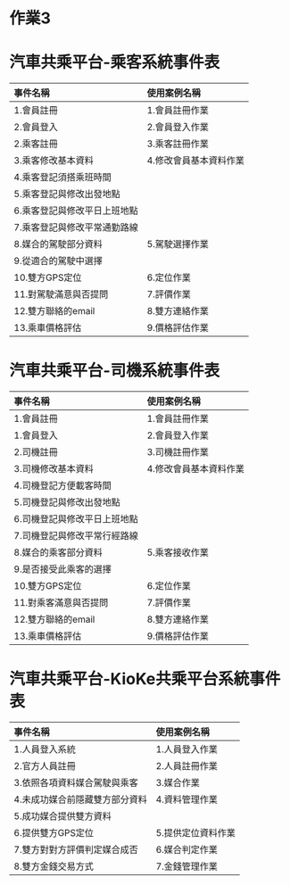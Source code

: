 # 作業3
# 汽車共乘平台-乘客系統事件表
| 事件名稱 | 使用案例名稱 |
| :----- | :----- |
| 1.會員註冊 | 1.會員註冊作業 |
| 2.會員登入 | 2.會員登入作業 |
| 2.乘客註冊 | 3.乘客註冊作業 |
| 3.乘客修改基本資料 | 4.修改會員基本資料作業 |
| 4.乘客登記須搭乘班時間 | |
| 5.乘客登記與修改出發地點 | |
| 6.乘客登記與修改平日上班地點 | |
| 7.乘客登記與修改平常通勤路線 | |
| 8.媒合的駕駛部分資料 | 5.駕駛選擇作業 |
| 9.從適合的駕駛中選擇 | |
| 10.雙方GPS定位 | 6.定位作業 |
| 11.對駕駛滿意與否提問 | 7.評價作業 |
| 12.雙方聯絡的email | 8.雙方連絡作業 |
| 13.乘車價格評估 | 9.價格評估作業 | 
# 汽車共乘平台-司機系統事件表
| 事件名稱 | 使用案例名稱 |
| :----- | :----- |
| 1.會員註冊 | 1.會員註冊作業 |
| 1.會員登入 | 2.會員登入作業 |
| 2.司機註冊 | 3.司機註冊作業 |
| 3.司機修改基本資料 | 4.修改會員基本資料作業 |
| 4.司機登記方便載客時間 | |
| 5.司機登記與修改出發地點 | |
| 6.司機登記與修改平日上班地點 | |
| 7.司機登記與修改平常行經路線 | |
| 8.媒合的乘客部分資料 | 5.乘客接收作業 |
| 9.是否接受此乘客的選擇 | |
| 10.雙方GPS定位 | 6.定位作業 |
| 11.對乘客滿意與否提問 | 7.評價作業 |
| 12.雙方聯絡的email | 8.雙方連絡作業 |
| 13.乘車價格評估 | 9.價格評估作業 | 
# 汽車共乘平台-KioKe共乘平台系統事件表
| 事件名稱 | 使用案例名稱 |
| :----- | :----- |
| 1.人員登入系統 | 1.人員登入作業 |
| 2.官方人員註冊 | 2.人員註冊作業 |
| 3.依照各項資料媒合駕駛與乘客 | 3.媒合作業 |
| 4.未成功媒合前隱藏雙方部分資料 | 4.資料管理作業 |
| 5.成功媒合提供雙方資料 | |
| 6.提供雙方GPS定位 | 5.提供定位資料作業 |
| 7.雙方對對方評價判定媒合成否 | 6.媒合判定作業 |
| 8.雙方金錢交易方式 | 7.金錢管理作業 |
